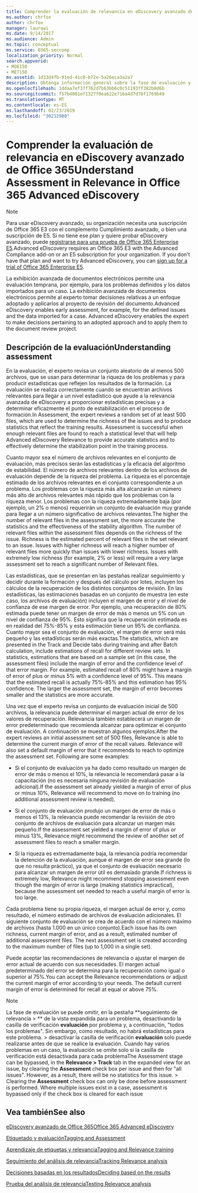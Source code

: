```yaml
---
title: Comprender la evaluación de relevancia en eDiscovery avanzado de Office 365
ms.author: chrfox
author: chrfox
manager: laurawi
ms.date: 9/14/2017
ms.audience: Admin
ms.topic: conceptual
ms.service: O365-seccomp
localization_priority: Normal
search.appverid:
- MOE150
- MET150
ms.assetid: 1d33d4fb-91ed-41c0-b72e-5a26eca3a2a7
description: Obtenga información general sobre la fase de evaluación y su rol a la hora de determinar la riqueza de los problemas durante la formación de relevancia en la exhibición avanzada de documentos electrónicos de Office 365.
ms.openlocfilehash: 1ddaa7ef37f762d7b63bb6c0c51193ff382b8d6b
ms.sourcegitcommit: f57b4001ef1327f0ea622e716a4d7d78f1769b49
ms.translationtype: MT
ms.contentlocale: es-ES
ms.lasthandoff: 02/23/2019
ms.locfileid: "30212980"
---
```

# <a name="understand-assessment-in-relevance-in-office-365-advanced-ediscovery"></a><span data-ttu-id="84d1d-103">Comprender la evaluación de relevancia en eDiscovery avanzado de Office 365</span><span class="sxs-lookup"><span data-stu-id="84d1d-103">Understand Assessment in Relevance in Office 365 Advanced eDiscovery</span></span>

> [!NOTE]
> <span data-ttu-id="84d1d-p101">Para usar eDiscovery avanzado, su organización necesita una suscripción de Office 365 E3 con el complemento Cumplimiento avanzado, o bien una suscripción de E5. Si no tiene ese plan y quiere probar eDiscovery avanzado, puede [registrarse para una prueba de Office 365 Enterprise E5](https://go.microsoft.com/fwlink/p/?LinkID=698279).</span><span class="sxs-lookup"><span data-stu-id="84d1d-p101">Advanced eDiscovery requires an Office 365 E3 with the Advanced Compliance add-on or an E5 subscription for your organization. If you don't have that plan and want to try Advanced eDiscovery, you can [sign up for a trial of Office 365 Enterprise E5](https://go.microsoft.com/fwlink/p/?LinkID=698279).</span></span> 
  
<span data-ttu-id="84d1d-p102">La exhibición avanzada de documentos electrónicos permite una evaluación temprana, por ejemplo, para los problemas definidos y los datos importados para un caso. La exhibición avanzada de documentos electrónicos permite al experto tomar decisiones relativas a un enfoque adoptado y aplicarlos al proyecto de revisión del documento.</span><span class="sxs-lookup"><span data-stu-id="84d1d-p102">Advanced eDiscovery enables early assessment, for example, for the defined issues and the data imported for a case. Advanced eDiscovery enables the expert to make decisions pertaining to an adopted approach and to apply them to the document review project.</span></span>
  
## <a name="understanding-assessment"></a><span data-ttu-id="84d1d-108">Descripción de la evaluación</span><span class="sxs-lookup"><span data-stu-id="84d1d-108">Understanding assessment</span></span>

<span data-ttu-id="84d1d-p103">En la evaluación, el experto revisa un conjunto aleatorio de al menos 500 archivos, que se usan para determinar la riqueza de los problemas y para producir estadísticas que reflejen los resultados de la formación. La evaluación se realiza correctamente cuando se encuentran archivos relevantes para llegar a un nivel estadístico que ayude a la relevancia avanzada de eDiscovery a proporcionar estadísticas precisas y a determinar eficazmente el punto de estabilización en el proceso de formación.</span><span class="sxs-lookup"><span data-stu-id="84d1d-p103">In Assessment, the expert reviews a random set of at least 500 files, which are used to determine the richness of the issues and to produce statistics that reflect the training results. Assessment is successful when enough relevant files are found to reach a statistical level that will help Advanced eDiscovery Relevance to provide accurate statistics and to effectively determine the stabilization point in the training process.</span></span> 
  
<span data-ttu-id="84d1d-p104">Cuanto mayor sea el número de archivos relevantes en el conjunto de evaluación, más precisos serán las estadísticas y la eficacia del algoritmo de estabilidad. El número de archivos relevantes dentro de los archivos de evaluación depende de la riqueza del problema. La riqueza es el porcentaje estimado de los archivos relevantes en el conjunto correspondiente a un problema. Los problemas con la riqueza más alta alcanzarán un número más alto de archivos relevantes más rápido que los problemas con la riqueza menor. Los problemas con la riqueza extremadamente baja (por ejemplo, un 2% o menos) requerirán un conjunto de evaluación muy grande para llegar a un número significativo de archivos relevantes.</span><span class="sxs-lookup"><span data-stu-id="84d1d-p104">The higher the number of relevant files in the assessment set, the more accurate the statistics and the effectiveness of the stability algorithm. The number of relevant files within the assessment files depends on the richness of the issue. Richness is the estimated percent of relevant files in the set relevant to an issue. Issues with higher richness will reach a higher number of relevant files more quickly than issues with lower richness. Issues with extremely low richness (for example, 2% or less) will require a very large assessment set to reach a significant number of Relevant files.</span></span>
  
<span data-ttu-id="84d1d-p105">Las estadísticas, que se presentan en las pestañas realizar seguimiento y decidir durante la formación y después del cálculo por lotes, incluyen los cálculos de la recuperación de los distintos conjuntos de revisión. En las estadísticas, las estimaciones basadas en un conjunto de muestra (en este caso, los archivos de evaluación) incluyen el margen de error y el nivel de confianza de ese margen de error. Por ejemplo, una recuperación de 80% estimada puede tener un margen de error de más o menos un 5% con un nivel de confianza de 95%. Esto significa que la recuperación estimada es en realidad del 75%-85% y esta estimación tiene un 95% de confianza. Cuanto mayor sea el conjunto de evaluación, el margen de error será más pequeño y las estadísticas serán más exactas.</span><span class="sxs-lookup"><span data-stu-id="84d1d-p105">The statistics, which are presented in the Track and Decide tabs during training and after Batch calculation, include estimations of recall for different review sets. In statistics, estimations that are based on a sample set (in this case, the assessment files) include the margin of error and the confidence level of that error margin. For example, estimated recall of 80% might have a margin of error of plus or minus 5% with a confidence level of 95%. This means that the estimated recall is actually 75%-85% and this estimation has 95% confidence. The larger the assessment set, the margin of error becomes smaller and the statistics are more accurate.</span></span> 
  
<span data-ttu-id="84d1d-p106">Una vez que el experto revisa un conjunto de evaluación inicial de 500 archivos, la relevancia puede determinar el margen actual de error de los valores de recuperación. Relevancia también establecerá un margen de error predeterminado que recomienda alcanzar para optimizar el conjunto de evaluación. A continuación se muestran algunos ejemplos:</span><span class="sxs-lookup"><span data-stu-id="84d1d-p106">After the expert reviews an initial assessment set of 500 files, Relevance is able to determine the current margin of error of the recall values. Relevance will also set a default margin of error that it recommends to reach to optimize the assessment set. Following are some examples:</span></span>
  
- <span data-ttu-id="84d1d-124">Si el conjunto de evaluación ya ha dado como resultado un margen de error de más o menos el 10%, la relevancia le recomendará pasar a la capacitación (no es necesaria ninguna revisión de evaluación adicional).</span><span class="sxs-lookup"><span data-stu-id="84d1d-124">If the assessment set already yielded a margin of error of plus or minus 10%, Relevance will recommend to move on to training (no additional assessment review is needed).</span></span> 
    
- <span data-ttu-id="84d1d-125">Si el conjunto de evaluación produjo un margen de error de más o menos el 13%, la relevancia puede recomendar la revisión de otro conjunto de archivos de evaluación para alcanzar un margen más pequeño.</span><span class="sxs-lookup"><span data-stu-id="84d1d-125">If the assessment set yielded a margin of error of plus or minus 13%, Relevance might recommend the review of another set of assessment files to reach a smaller margin.</span></span> 
    
- <span data-ttu-id="84d1d-126">Si la riqueza es extremadamente baja, la relevancia podría recomendar la detención de la evaluación, aunque el margen de error sea grande (lo que no resulta práctico), ya que el conjunto de evaluación necesario para alcanzar un margen de error útil es demasiado grande.</span><span class="sxs-lookup"><span data-stu-id="84d1d-126">If richness is extremely low, Relevance might recommend stopping assessment even though the margin of error is large (making statistics impractical), because the assessment set needed to reach a useful margin of error is too large.</span></span>
    
<span data-ttu-id="84d1d-p107">Cada problema tiene su propia riqueza, el margen actual de error y, como resultado, el número estimado de archivos de evaluación adicionales. El siguiente conjunto de evaluación se crea de acuerdo con el número máximo de archivos (hasta 1.000 en un único conjunto).</span><span class="sxs-lookup"><span data-stu-id="84d1d-p107">Each issue has its own richness, current margin of error, and as a result, estimated number of additional assessment files. The next assessment set is created according to the maximum number of files (up to 1,000 in a single set).</span></span>
  
<span data-ttu-id="84d1d-p108">Puede aceptar las recomendaciones de relevancia o ajustar el margen de error actual de acuerdo con sus necesidades. El margen actual predeterminado del error se determina para la recuperación como igual o superior al 75%.</span><span class="sxs-lookup"><span data-stu-id="84d1d-p108">You can accept the Relevance recommendations or adjust the current margin of error according to your needs. The default current margin of error is determined for recall at equal or above 75%.</span></span>
  
> [!NOTE]
> <span data-ttu-id="84d1d-p109">La fase de evaluación se puede omitir, en la pestaña \*\*seguimiento de relevancia \> \*\* de la vista expandida para un problema, desactivando la casilla de verificación **evaluación** por problema y, a continuación, "todos los problemas". Sin embargo, como resultado, no habrá estadísticas para este problema. > desactivar la casilla de verificación **evaluación** solo puede realizarse antes de que se realice la evaluación. Cuando hay varios problemas en un caso, la evaluación se omite solo si la casilla de verificación está desactivada para cada problema</span><span class="sxs-lookup"><span data-stu-id="84d1d-p109">The Assessment stage can be bypassed, in the **Relevance \> Track** tab in the expanded view for an issue, by clearing the **Assessment** check box per issue and then for "all issues". However, as a result, there will be no statistics for this issue. > Clearing the **Assessment** check box can only be done before assessment is performed. Where multiple issues exist in a case, assessment is bypassed only if the check box is cleared for each issue</span></span> 
  
## <a name="see-also"></a><span data-ttu-id="84d1d-135">Vea también</span><span class="sxs-lookup"><span data-stu-id="84d1d-135">See also</span></span>

[<span data-ttu-id="84d1d-136">eDiscovery avanzado de Office 365</span><span class="sxs-lookup"><span data-stu-id="84d1d-136">Office 365 Advanced eDiscovery</span></span>](office-365-advanced-ediscovery.md)
  
[<span data-ttu-id="84d1d-137">Etiquetado y evaluación</span><span class="sxs-lookup"><span data-stu-id="84d1d-137">Tagging and Assessment</span></span>](tagging-and-assessment-in-advanced-ediscovery.md)
  
[<span data-ttu-id="84d1d-138">Aprendizaje de etiquetas y relevancia</span><span class="sxs-lookup"><span data-stu-id="84d1d-138">Tagging and Relevance training</span></span>](tagging-and-relevance-training-in-advanced-ediscovery.md)
  
[<span data-ttu-id="84d1d-139">Seguimiento del análisis de relevancia</span><span class="sxs-lookup"><span data-stu-id="84d1d-139">Tracking Relevance analysis</span></span>](track-relevance-analysis-in-advanced-ediscovery.md)
  
[<span data-ttu-id="84d1d-140">Decisiones basadas en los resultados</span><span class="sxs-lookup"><span data-stu-id="84d1d-140">Deciding based on the results</span></span>](decision-based-on-the-results-in-advanced-ediscovery.md)
  
[<span data-ttu-id="84d1d-141">Prueba del análisis de relevancia</span><span class="sxs-lookup"><span data-stu-id="84d1d-141">Testing Relevance analysis</span></span>](test-relevance-analysis-in-advanced-ediscovery.md)

